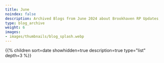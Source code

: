 ```yaml
---
title: June
noindex: false
description: Archived Blogs from June 2024 about Brookhaven RP Updates, exciting news, and new findings
type: blog_archive
weight: 6
images:
- images/thumbnails/blog_splash.webp
---
```




{{% children sort=date showhidden=true description=true type="list" depth=3 %}}
